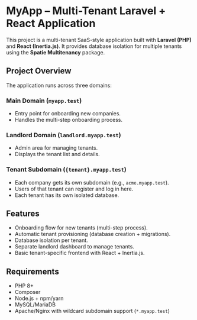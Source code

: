 <!DOCTYPE html>
<html lang="en">
<head>

</head>
<body>

  <h1>MyApp – Multi-Tenant Laravel + React Application</h1>

  <p>
    This project is a multi-tenant SaaS-style application built with <strong>Laravel (PHP)</strong> and
    <strong>React (Inertia.js)</strong>. It provides database isolation for multiple tenants using the
    <strong>Spatie Multitenancy</strong> package.
  </p>

  <h2>Project Overview</h2>

  <p>The application runs across three domains:</p>

  <h3>Main Domain (<code>myapp.test</code>)</h3>
  <ul>
    <li>Entry point for onboarding new companies.</li>
    <li>Handles the multi-step onboarding process.</li>
  </ul>

  <h3>Landlord Domain (<code>landlord.myapp.test</code>)</h3>
  <ul>
    <li>Admin area for managing tenants.</li>
    <li>Displays the tenant list and details.</li>
  </ul>

  <h3>Tenant Subdomain (<code>{tenant}.myapp.test</code>)</h3>
  <ul>
    <li>Each company gets its own subdomain (e.g., <code>acme.myapp.test</code>).</li>
    <li>Users of that tenant can register and log in here.</li>
    <li>Each tenant has its own isolated database.</li>
  </ul>

  <h2>Features</h2>
  <ul>
    <li>Onboarding flow for new tenants (multi-step process).</li>
    <li>Automatic tenant provisioning (database creation + migrations).</li>
    <li>Database isolation per tenant.</li>
    <li>Separate landlord dashboard to manage tenants.</li>
    <li>Basic tenant-specific frontend with React + Inertia.js.</li>
  </ul>

  <h2>Requirements</h2>
  <ul>
    <li>PHP 8+</li>
    <li>Composer</li>
    <li>Node.js + npm/yarn</li>
    <li>MySQL/MariaDB</li>
    <li>Apache/Nginx with wildcard subdomain support (<code>*.myapp.test</code>)</li>
  </ul>

</body>
</html>
